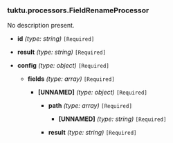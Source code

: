 ### tuktu.processors.FieldRenameProcessor
No description present.

  * **id** *(type: string)* `[Required]`

  * **result** *(type: string)* `[Required]`

  * **config** *(type: object)* `[Required]`

    * **fields** *(type: array)* `[Required]`

      * **[UNNAMED]** *(type: object)* `[Required]`

        * **path** *(type: array)* `[Required]`

          * **[UNNAMED]** *(type: string)* `[Required]`

        * **result** *(type: string)* `[Required]`

